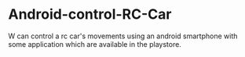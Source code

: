 # Android-control-RC-Car
W can control a rc car's movements using an android smartphone with some application which are available in the playstore.
